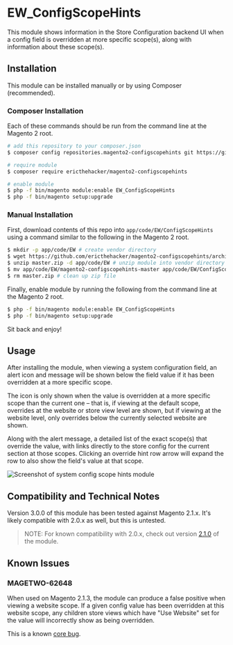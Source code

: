 # EW_ConfigScopeHints

This module shows information in the Store Configuration backend UI when a config field is overridden at more specific scope(s), along with information about these scope(s).

## Installation

This module can be installed manually or by using Composer (recommended).

### Composer Installation

Each of these commands should be run from the command line at the Magento 2 root.

```bash
# add this repository to your composer.json
$ composer config repositories.magento2-configscopehints git https://github.com/ericthehacker/magento2-configscopehints.git

# require module
$ composer require ericthehacker/magento2-configscopehints

# enable module
$ php -f bin/magento module:enable EW_ConfigScopeHints 
$ php -f bin/magento setup:upgrade
```

### Manual Installation

First, download contents of this repo into `app/code/EW/ConfigScopeHints` using a command similar to the following in the Magento 2 root.

```bash
$ mkdir -p app/code/EW # create vendor directory
$ wget https://github.com/ericthehacker/magento2-configscopehints/archive/master.zip # download zip of module contents
$ unzip master.zip -d app/code/EW # unzip module into vendor directory
$ mv app/code/EW/magento2-configscopehints-master app/code/EW/ConfigScopeHints # correct directory name
$ rm master.zip # clean up zip file
```

Finally, enable module by running the following from the command line at the Magento 2 root.

```bash
$ php -f bin/magento module:enable EW_ConfigScopeHints 
$ php -f bin/magento setup:upgrade
```

Sit back and enjoy!

## Usage

After installing the module, when viewing a system configuration field, an alert icon and message will be shown below the field value if it has been overridden at a more specific scope.

The icon is only shown when the value is overridden at a more specific scope than the current one – that is, if viewing at the default scope, overrides at the website or store view level are shown, but if viewing at the website level, only overrides below the currently selected website are shown.

Along with the alert message, a detailed list of the exact scope(s) that override the value, with links directly to the store config for the current section at those scopes. Clicking an override hint row arrow will expand the row to also show the field's value at that scope.

![Screenshot of system config scope hints module](https://ericisaweso.me/images/magento2-configscopehints-v3.1.png)

## Compatibility and Technical Notes

Version 3.0.0 of this module has been tested against Magento 2.1.x. It's likely compatible with 2.0.x as well, but this is untested.

> NOTE: For known compatibility with 2.0.x, check out version [2.1.0][2.1.0] of the module.

## Known Issues

### MAGETWO-62648

When used on Magento 2.1.3, the module can produce a false positive when viewing a website scope. If a given config value has been overridden at this website scope, any children store views which have "Use Website" set for the value will incorrectly show as being overridden. 

This is a known [core bug][MAGETWO-62648].


[2.1.0]: https://github.com/ericthehacker/magento2-configscopehints/releases/tag/v2.1.0
[MAGETWO-62648]: https://github.com/magento/magento2/issues/7943